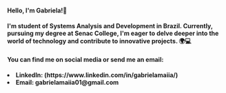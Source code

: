 
<h4> Hello,  I'm Gabriela!👋 <h4/>
I'm student of Systems Analysis and Development in Brazil. Currently, pursuing my degree at Senac College, I'm eager to delve deeper into the world of technology and contribute to innovative projects. 🌍💻
  
<h4>You can find me on social media or send me an email: <h4/>

   <li> LinkedIn: (https://www.linkedin.com/in/gabrielamaiia/) <li/>
      Email: gabrielamaiia01@gmail.com
<!---
gabrielamaiia01/gabrielamaiia01 is a ✨ special ✨ repository because its `README.md` (this file) appears on your GitHub profile.
You can click the Preview link to take a look at your changes.
--->
